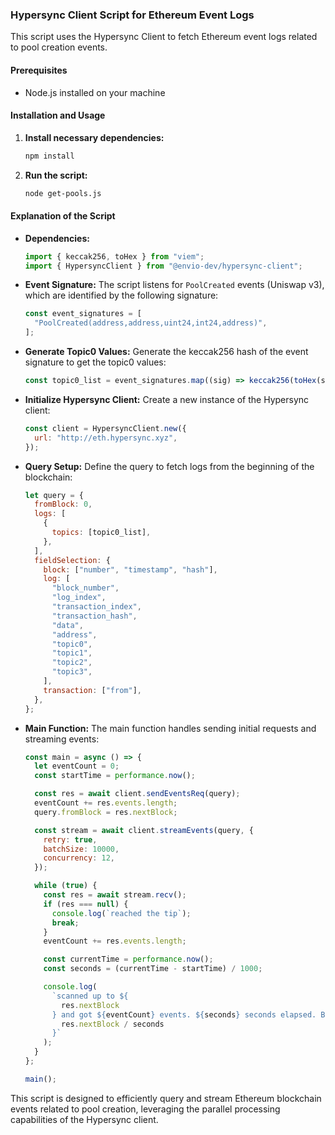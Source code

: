 ### Hypersync Client Script for Ethereum Event Logs

This script uses the Hypersync Client to fetch Ethereum event logs related to pool creation events.

#### Prerequisites

- Node.js installed on your machine

#### Installation and Usage

1. **Install necessary dependencies:**

   ```sh
   npm install
   ```

2. **Run the script:**
   ```sh
   node get-pools.js
   ```

#### Explanation of the Script

- **Dependencies:**

  ```javascript
  import { keccak256, toHex } from "viem";
  import { HypersyncClient } from "@envio-dev/hypersync-client";
  ```

- **Event Signature:**
  The script listens for `PoolCreated` events (Uniswap v3), which are identified by the following signature:

  ```javascript
  const event_signatures = [
    "PoolCreated(address,address,uint24,int24,address)",
  ];
  ```

- **Generate Topic0 Values:**
  Generate the keccak256 hash of the event signature to get the topic0 values:

  ```javascript
  const topic0_list = event_signatures.map((sig) => keccak256(toHex(sig)));
  ```

- **Initialize Hypersync Client:**
  Create a new instance of the Hypersync client:

  ```javascript
  const client = HypersyncClient.new({
    url: "http://eth.hypersync.xyz",
  });
  ```

- **Query Setup:**
  Define the query to fetch logs from the beginning of the blockchain:

  ```javascript
  let query = {
    fromBlock: 0,
    logs: [
      {
        topics: [topic0_list],
      },
    ],
    fieldSelection: {
      block: ["number", "timestamp", "hash"],
      log: [
        "block_number",
        "log_index",
        "transaction_index",
        "transaction_hash",
        "data",
        "address",
        "topic0",
        "topic1",
        "topic2",
        "topic3",
      ],
      transaction: ["from"],
    },
  };
  ```

- **Main Function:**
  The main function handles sending initial requests and streaming events:

  ```javascript
  const main = async () => {
    let eventCount = 0;
    const startTime = performance.now();

    const res = await client.sendEventsReq(query);
    eventCount += res.events.length;
    query.fromBlock = res.nextBlock;

    const stream = await client.streamEvents(query, {
      retry: true,
      batchSize: 10000,
      concurrency: 12,
    });

    while (true) {
      const res = await stream.recv();
      if (res === null) {
        console.log(`reached the tip`);
        break;
      }
      eventCount += res.events.length;

      const currentTime = performance.now();
      const seconds = (currentTime - startTime) / 1000;

      console.log(
        `scanned up to ${
          res.nextBlock
        } and got ${eventCount} events. ${seconds} seconds elapsed. Blocks per second: ${
          res.nextBlock / seconds
        }`
      );
    }
  };

  main();
  ```

This script is designed to efficiently query and stream Ethereum blockchain events related to pool creation, leveraging the parallel processing capabilities of the Hypersync client.
